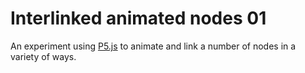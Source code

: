 # Interlinked animated nodes 01
An experiment using [P5.js](https://p5js.org) to animate and link a number of nodes in a variety of ways.